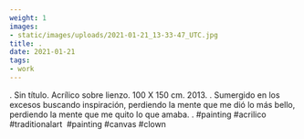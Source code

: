 ```yaml
---
weight: 1
images:
- static/images/uploads/2021-01-21_13-33-47_UTC.jpg
title: .
date: 2021-01-21
tags:
- work
---
```


.
Sin título.
Acrílico sobre lienzo.
100 X 150 cm.
2013.
.
Sumergido en los excesos buscando inspiración,
perdiendo la mente que me dió lo más bello,
perdiendo la mente que me quito lo que amaba.
.
#painting #acrilico #traditionalart  #painting  #canvas #clown
